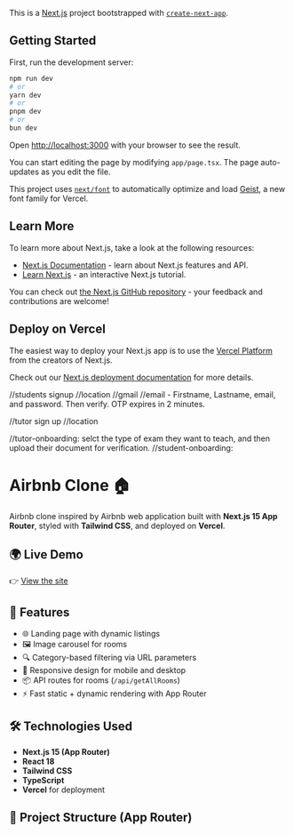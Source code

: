 This is a [Next.js](https://nextjs.org) project bootstrapped with [`create-next-app`](https://nextjs.org/docs/app/api-reference/cli/create-next-app).

## Getting Started

First, run the development server:

```bash
npm run dev
# or
yarn dev
# or
pnpm dev
# or
bun dev
```

Open [http://localhost:3000](http://localhost:3000) with your browser to see the result.

You can start editing the page by modifying `app/page.tsx`. The page auto-updates as you edit the file.

This project uses [`next/font`](https://nextjs.org/docs/app/building-your-application/optimizing/fonts) to automatically optimize and load [Geist](https://vercel.com/font), a new font family for Vercel.

## Learn More

To learn more about Next.js, take a look at the following resources:

- [Next.js Documentation](https://nextjs.org/docs) - learn about Next.js features and API.
- [Learn Next.js](https://nextjs.org/learn) - an interactive Next.js tutorial.

You can check out [the Next.js GitHub repository](https://github.com/vercel/next.js) - your feedback and contributions are welcome!

## Deploy on Vercel

The easiest way to deploy your Next.js app is to use the [Vercel Platform](https://vercel.com/new?utm_medium=default-template&filter=next.js&utm_source=create-next-app&utm_campaign=create-next-app-readme) from the creators of Next.js.

Check out our [Next.js deployment documentation](https://nextjs.org/docs/app/building-your-application/deploying) for more details.

//students signup
//location
//gmail
//email - Firstname, Lastname, email, and password. Then verify. OTP expires in 2 minutes.

//tutor sign up
//location

//tutor-onboarding: selct the type of exam they want to teach, and then upload their document for verification.
//student-onboarding: 

# Airbnb Clone 🏠

Airbnb clone inspired by Airbnb web application built with **Next.js 15 App Router**, styled with **Tailwind CSS**, and deployed on **Vercel**.

## 🌍 Live Demo

👉 [View the site](https://airbnb-clone-five-hazel.vercel.app/)

## 🚀 Features

- 🌐 Landing page with dynamic listings
- 🖼️ Image carousel for rooms
- 🔍 Category-based filtering via URL parameters
- 📱 Responsive design for mobile and desktop
- 📦 API routes for rooms (`/api/getAllRooms`)
- ⚡ Fast static + dynamic rendering with App Router

## 🛠️ Technologies Used

- **Next.js 15 (App Router)**
- **React 18**
- **Tailwind CSS**
- **TypeScript**
- **Vercel** for deployment

## 📁 Project Structure (App Router)
